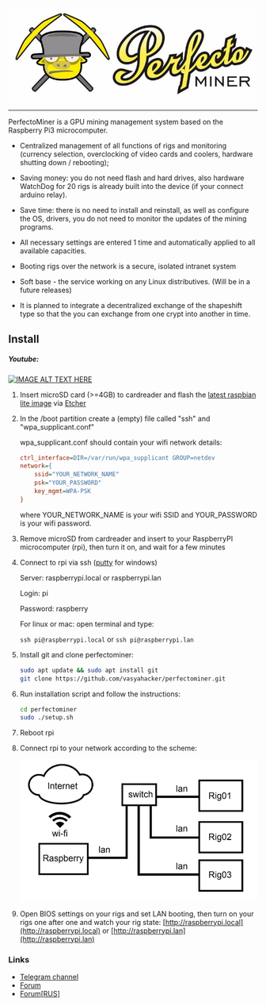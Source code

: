 ![PerfectoMiner](https://raw.githubusercontent.com/vasyahacker/perfectominer/master/logo.jpg)

------

PerfectoMiner is a GPU mining management system based on the Raspberry Pi3 microcomputer.

- Centralized management of all functions of rigs and monitoring (currency selection, overclocking of video cards and coolers, hardware shutting down / rebooting);

- Saving money: you do not need flash and hard drives, also hardware WatchDog for 20 rigs is already built into the device (if your connect arduino relay).

- Save time: there is no need to install and reinstall, as well as configure the OS, drivers, you do not need to monitor the updates of the mining programs.

- All necessary settings are entered 1 time and automatically applied to all available capacities.

- Booting rigs over the network is a secure, isolated intranet system

- Soft base - the service working on any Linux distributives. (Will be in a future releases)

- It is planned to integrate a decentralized exchange of the shapeshift type so that the you can exchange from one crypt into another in time.

## Install

##### Youtube:

[![IMAGE ALT TEXT HERE](https://img.youtube.com/vi/t86GLw61Oso/0.jpg)](https://www.youtube.com/watch?v=t86GLw61Oso)

1. Insert microSD card (>=4GB) to cardreader and flash the [latest raspbian lite image](https://downloads.raspberrypi.org/raspbian_lite_latest) via [Etcher](https://etcher.io/)

2. In the /boot partition create a (empty) file called "ssh" and "wpa_supplicant.conf"

   wpa_supplicant.conf should contain your wifi network details:

   ```ini
   ctrl_interface=DIR=/var/run/wpa_supplicant GROUP=netdev
   network={
       ssid="YOUR_NETWORK_NAME"
       psk="YOUR_PASSWORD"
       key_mgmt=WPA-PSK
   }
   ```
   where YOUR_NETWORK_NAME is your wifi SSID and YOUR_PASSWORD is your wifi password.  

3. Remove microSD from cardreader and insert to your RaspberryPI microcomputer (rpi), then turn it on, and wait for a few minutes

4. Connect to rpi via ssh ([putty](https://www.chiark.greenend.org.uk/~sgtatham/putty/latest.html) for windows)

   Server: raspberrypi.local or raspberrypi.lan

   Login: pi

   Password: raspberry

   For linux or mac: open terminal and type:

   `ssh pi@raspberrypi.local` or `ssh pi@raspberrypi.lan`

5. Install git and clone perfectominer: 

   ```bash
   sudo apt update && sudo apt install git
   git clone https://github.com/vasyahacker/perfectominer.git
   ```

6. Run installation script and follow the instructions:

   ```bash
   cd perfectominer
   sudo ./setup.sh
   ```

7. Reboot rpi 

8. Connect rpi to your network according to the scheme:

   ![PerfectoMiner](https://raw.githubusercontent.com/vasyahacker/perfectominer/master/srv/www/default/i/net-scheme.png)

9. Open BIOS settings on your rigs and set LAN booting, then turn on your rigs one after one and watch your rig state: [http://raspberrypi.local](http://raspberrypi.local) or [http://raspberrypi.lan](http://raspberrypi.lan)


### Links

- [Telegram channel](https://t.me/perfectominer)
- [Forum](https://bitcointalk.org/index.php?topic=2540589.msg25905776#msg25905776)
- [Forum[RUS]](https://bitcointalk.org/index.php?topic=2466052.msg25257900#msg25257900)


